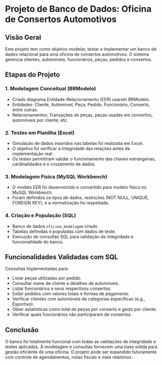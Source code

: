 
# Projeto de Banco de Dados: Oficina de Consertos Automotivos

## Visão Geral

Este projeto tem como objetivo modelar, testar e implementar um banco de dados relacional para uma oficina de consertos automotivos. O sistema gerencia clientes, automóveis, funcionários, peças, pedidos e consertos.

## Etapas do Projeto

### 1. Modelagem Conceitual (BRModelo)
- Criado diagrama Entidade-Relacionamento (EER) usando BRModelo.
- Entidades: Cliente, Automóvel, Peça, Pedido, Funcionário, Conserto, entre outras.
- Relacionamentos: Transações de peças, peças usadas em consertos, automóveis por cliente, etc.

### 2. Testes em Planilha (Excel)
- Simulação de dados inseridos nas tabelas foi realizada em Excel.
- O objetivo foi verificar a integridade das relações antes da implementação real.
- Os testes permitiram validar o funcionamento das chaves estrangeiras, cardinalidades e o cruzamento de dados.

### 3. Modelagem Física (MySQL Workbench)
- O modelo EER foi desenvolvido e convertido para modelo físico no MySQL Workbench.
- Foram definidos os tipos de dados, restrições (NOT NULL, UNIQUE, FOREIGN KEY), e a normalização foi respeitada.

### 4. Criação e População (SQL)
- Banco de dados `oficina_modelagem` criado.
- Tabelas definidas e populadas com dados de teste.
- Execução de consultas SQL para validação da integridade e funcionalidade do banco.

## Funcionalidades Validadas com SQL

Consultas implementadas para:
- Listar peças utilizadas por pedido.
- Consultar nome de cliente e detalhes de automóveis.
- Listar funcionários e seus respectivos consertos.
- Exibir pedidos com valores totais e formas de pagamento.
- Verificar clientes com automóveis de categorias específicas (e.g., Esportivo).
- Obter estatísticas como total de peças por conserto e gasto por cliente.
- Verificar quais funcionários não participaram de consertos.

## Conclusão

O banco foi totalmente funcional com todas as validações de integridade e testes aplicados.
A modelagem e consultas fornecem uma base sólida para gestão eficiente de uma oficina.
O projeto pode ser expandido futuramente com controle de agendamentos, notas fiscais e mais relatórios.
